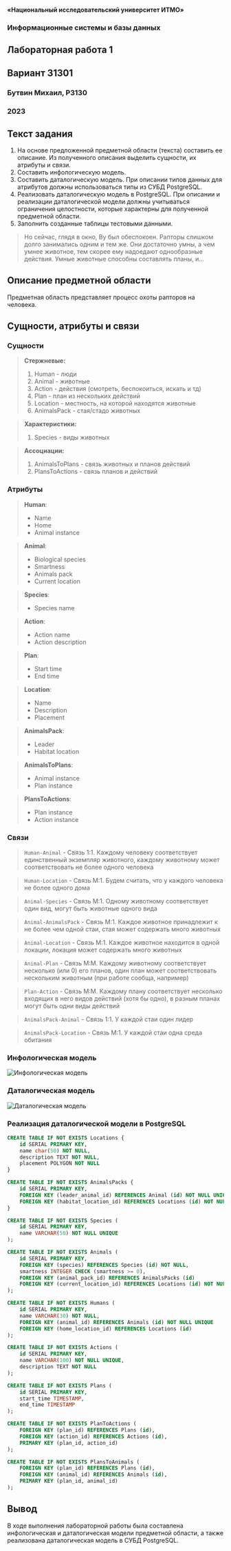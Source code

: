 #### «Национальный исследовательский университет ИТМО»
### Информационные системы и базы данных
## Лабораторная работа 1
## Вариант 31301
### Бутвин Михаил, P3130
### 2023

<div style="clear: both; page-break-after: always;"></div>


## Текст задания

1. На основе предложенной предметной области (текста) составить ее описание. Из полученного описания выделить сущности, их атрибуты и связи.
2. Составить инфологическую модель.
3. Составить даталогическую модель. При описании типов данных для атрибутов должны использоваться типы из СУБД PostgreSQL.
4. Реализовать даталогическую модель в PostgreSQL. При описании и реализации даталогической модели должны учитываться ограничения целостности, которые характерны для полученной предметной области.
5. Заполнить созданные таблицы тестовыми данными.

> Но сейчас, глядя в окно, Ву был обеспокоен. Рапторы слишком долго занимались одним и тем же. Они достаточно умны, а чем умнее животное, тем скорее ему надоедают однообразные действия. Умные животные способны составлять планы, и...
<div style="clear: both; page-break-after: always;"></div>

## Описание предметной области

Предметная область представляет процесс охоты рапторов на человека.  

## Сущности, атрибуты и связи

### Сущности

> **Стержневые:**
> 1. Human - люди
> 2. Animal - животные 
> 3. Action - действия (смотреть, беспокоиться, искать и тд)
> 4. Plan - план из нескольких действий
> 5. Location - местность, на которой находятся животные
> 6. AnimalsPack - стая/стадо животных

> **Характеристики:**
> 1. Species - виды животных

> **Ассоциации:**
> 1. AnimalsToPlans - связь животных и планов действий
> 2. PlansToActions - связь планов и действий

<div style="clear: both; page-break-after: always;"></div>

### Атрибуты

> **Human**:
> - Name  
> - Home
> - Animal instance

> **Animal**:
> - Biological species
> - Smartness
> - Animals pack
> - Current location
 
> **Species**:
> - Species name

> **Action**:
> - Action name
> - Action description

> **Plan**:
> - Start time
> - End time

> **Location**:
> - Name
> - Description
> - Placement

> **AnimalsPack**:
> - Leader
> - Habitat location

> **AnimalsToPlans**:
> - Animal instance
> - Plan instance

> **PlansToActions**:
> - Plan instance
> - Action instance

### Связи

> `Human-Animal` - Связь 1:1. Каждому человеку соответствует единственный экземпляр животного, каждому животному может соответствовать не более одного человека

> `Human-Location` - Связь M:1. Будем считать, что у каждого человека не более одного дома 

> `Animal-Species` - Связь M:1. Одному животному соответствует один вид, могут быть животные одного вида

> `Animal-AnimalsPack` - Связь М:1. Каждое животное принадлежит к не более чем одной стаи, стая может содержать много животных

> `Animal-Location` - Связь M:1. Каждое животное находится в одной локации, локация может содержать много животных

> `Animal-Plan` - Связь M:М. Каждому животному соответствует несколько (или 0) его планов, один план может соответствовать нескольким животным (при работе сообща, например)

> `Plan-Action` - Связь M:М. Каждому плану соответствует несколько входящих в него видов действий (хотя бы одно), в разным планах могут быть одни виды действий

> `AnimalsPack-Animal` - Связь 1:1. У каждой стаи один лидер

> `AnimalsPack-Location` - Связь М:1. У каждой стаи одна среда обитания


<div style="clear: both; page-break-after: always;"></div>

### Инфологическая модель

![Инфологическая модель](assets/Entity%20Relationship%20Model.svg)

<div style="clear: both; page-break-after: always;"></div>

### Даталогическая модель

![Даталогическая модель](assets/Data%20Model.svg)

<div style="clear: both; page-break-after: always;"></div>

### Реализация даталогической модели в PostgreSQL

```sql
CREATE TABLE IF NOT EXISTS Locations {
    id SERIAL PRIMARY KEY,
    name char(50) NOT NULL,
    description TEXT NOT NULL,
    placement POLYGON NOT NULL
}

CREATE TABLE IF NOT EXISTS AnimalsPacks {
    id SERIAL PRIMARY KEY,
    FOREIGN KEY (leader_animal_id) REFERENCES Animal (id) NOT NULL UNIQUE,
    FOREIGN KEY (habitat_location_id) REFERENCES Locations (id) NOT NULL
}

CREATE TABLE IF NOT EXISTS Species (
    id SERIAL PRIMARY KEY,
    name VARCHAR(50) NOT NULL UNIQUE
);

CREATE TABLE IF NOT EXISTS Animals (
    id SERIAL PRIMARY KEY,
    FOREIGN KEY (species) REFERENCES Species (id) NOT NULL,
    smartness INTEGER CHECK (smartness >= 0),
    FOREIGN KEY (animal_pack_id) REFERENCES AnimalsPacks (id)
    FOREIGN KEY (current_location_id) REFERENCES Locations (id) NOT NULL
);

CREATE TABLE IF NOT EXISTS Humans (
    id SERIAL PRIMARY KEY,
    name VARCHAR(30) NOT NULL, 
    FOREIGN KEY (animal_id) REFERENCES Animals (id) NOT NULL UNIQUE
    FOREIGN KEY (home_location_id) REFERENCES Locations (id)
);

CREATE TABLE IF NOT EXISTS Actions (
    id SERIAL PRIMARY KEY,
    name VARCHAR(100) NOT NULL UNIQUE, 
    description TEXT NOT NULL
);

CREATE TABLE IF NOT EXISTS Plans (
    id SERIAL PRIMARY KEY,
    start_time TIMESTAMP,
    end_time TIMESTAMP
);

CREATE TABLE IF NOT EXISTS PlanToActions (
    FOREIGN KEY (plan_id) REFERENCES Plans (id),
    FOREIGN KEY (action_id) REFERENCES Actions (id),
    PRIMARY KEY (plan_id, action_id)
);

CREATE TABLE IF NOT EXISTS PlansToAnimals (
    FOREIGN KEY (plan_id) REFERENCES Plans (id),
    FOREIGN KEY (animal_id) REFERENCES Animals (id),
    PRIMARY KEY (plan_id, animal_id)
);
```

<div style="clear: both; page-break-after: always;"></div>

## Вывод

В ходе выполнения лабораторной работы была составлена инфологическая и даталогическая модели предметной области, а также реализована даталогическая модель в СУБД PostgreSQL.
